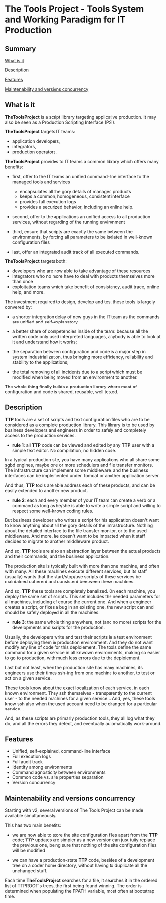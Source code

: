 # The Tools Project - Tools System and Working Paradigm for IT Production

## Summary

[What is it](#what-is-it)

[Description](#description)

[Features](#features)

[Maintenability and versions concurrency](#maintenability-and-versions-concurrency)

## What is it

__TheToolsProject__ is a script library targeting applicative production. It may also be seen as a Production Scripting Interface (PSI).

__TheToolsProject__ targets IT teams:

- application developers,
- integrators,
- production operators.

__TheToolsProject__ provides to IT teams a common library which offers many benefits:
 
- first, offer to the IT teams an unified command-line interface to the managed tools and services
  
  - encapsulates all the gory details of managed products
  - keeps a common, homogeneous, consistent interface
  - provides full execution logs
  - provides a securized behavior, including an online help.

- second, offer to the applications an unified access to all production services, without regarding of the running environment

- third, ensure that scripts are exactly the same between the environments, by forcing all parameters to be isolated in well-known configuration files

- last, offer an integrated audit track of all executed commands.

__TheToolsProject__ targets both:

- developers who are now able to take advantage of these resources
- integrators who no more have to deal with products themselves more than once
- exploitation teams which take benefit of consistency, audit trace, online help, and more.

The investment required to design, develop and test these tools is largely convered by:

- a shorter integration delay of new guys in the IT team as the commands are unified and self-explanatory

- a better share of competencies inside of the team: because all the written code only used interpreted languages, anybody is able to look at it and understand how it works;

- the separation between configuration and code is a major step in system industrialization, thus bringing more efficiency, reliability and stability to the applications;

- the total removing of all incidents due to a script which must be modified when being moved from an environment to another.

The whole thing finally builds a production library where most of configuration and code is shared, reusable, well tested.

## Description

__TTP__ tools are a set of scripts and text configuration files who are to be considered as a complete production library. This library is to be used by business developers and engineers in order to safely and completely access to the production services.

- __rule 1__: all __TTP__ code can be viewed and edited by any __TTP__ user with a simple text editor. No compilation, no hidden code.

In a typical production site, you have many applications who all share some sgbd engines, maybe one or more schedulers and file transfer monitors. The infrastructure can implement some middleware, and the business interfaces can be implemented under Tomcat or another application server.

And thus, __TTP__ tools are able address each of these products, and can be easily extended to another new product.

- __rule 2__: each and every member of your IT team can create a verb or a command as long as he/she is able to write a simple script and willing to respect some well-known coding rules.

But business developer who writes a script for his application doesn't want to know anything about all the gory details of the infrastructure. Nothing about the detailed interface to the file transfer monitor, or to the used middleware. And more, he doesn't want to be impacted when it staff decides to migrate to another middleware product.

And so, __TTP__ tools are also an abstraction layer between the actual products and their commands, and the business application.

The production site is typically built with more than one machine, and often with many. All these machines execute different services, but its staff (usually) wants that the start/stop/use scripts of these services be maintained coherent and consistent beetween these machines.

And so, __TTP__ these tools are completely banalized. On each machine, you deploy the same set of scripts. This set includes the needed parameters for all machines, including of course the current one. And when a engineer creates a script, or fixes a bug in an existing one, the new script can and should be safely deployed in all the machines.

- __rule 3__: the same whole thing anywhere, not (and no more) scripts for the developments and scripts for the production.

Usually, the developers write and test their scripts in a test environment before deploying them in production environment. And they do not want modify any line of code for this deploiement. The tools define the same command for a given service in all knwown environments, making so easier to go to production, with much less errors due to the deploiement.

Last but not least, when the production site has many machines, its engineers use their times ssh-ing from one machine to another, to test or act on a given service.

These tools know about the exact localization of each service, in each known environment. They ssh themselves - transparently to the current user - to the needed machines for a given service... And, yes, these tools know ssh also when the used account need to be changed for a particular service...

And, as these scripts are primarly production tools, they all log what they do, and all the errors they detect, and eventually automatically work-around.

## Features

- Unified, self-explained, command-line interface
- Full execution logs
- Full audit track
- Identity among environments
- Command agnosticity between environments
- Common code vs. site properties separation
- Version concurrency

## Maintenability and versions concurrency

Starting with v2, several versions of The Tools Project can be made available simultaneously.

This has two main benefits:

- we are now able to store the site configuration files apart from the __TTP__ code; __TTP__ updates are simpler as a new version can just fully replace the previous one, being sure that nothing of the site configuration files will be modified

- we can have a production-state __TTP__ code, besides of a development tree on a coder home directory, without having to duplicate all the unchanged stuff.

Each time __TheToolsProject__ searches for a file, it searches it in the ordered list of TTPROOT's trees, the first being found winning. The order is determined when populating the FPATH variable, most often at bootstrap time.
